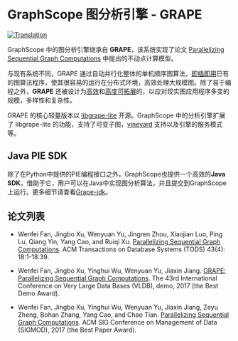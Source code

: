 # GraphScope 图分析引擎 - GRAPE

[![Translation](https://shields.io/badge/README-English-blue)](https://github.com/alibaba/GraphScope/tree/main/analytical_engine)


GraphScope 中的图分析引擎继承自 **GRAPE**，该系统实现了论文 [Parallelizing Sequential Graph Computations](https://dl.acm.org/doi/10.1145/3282488) 中提出的不动点计算模型。

与现有系统不同，GRAPE 通过自动并行化整体的单机顺序图算法，[即插即用](https://github.com/alibaba/libgrape-lite/blob/master/examples/analytical_apps/sssp/sssp_auto.h)已有的图算法程序，使其很容易的运行在分布式环境，高效处理大规模图。除了易于编程之外，**GRAPE** 还被设计为[高效](https://github.com/alibaba/libgrape-lite/blob/master/Performance.md)和[高度可拓展](https://github.com/alibaba/libgrape-lite/blob/master/examples/gnn_sampler)的，以应对现实图应用程序多变的规模，多样性和复杂性。

GRAPE 的核心轻量版本以 [libgrape-lite](https://github.com/alibaba/libgrape-lite/) 开源。GraphScope 中的分析引擎扩展了 libgrape-lite 的功能，支持了可变子图，[vineyard](https://github.com/alibaba/libvineyard/) 支持以及引擎的服务模式等。

## Java PIE SDK

除了在Python中提供的PIE编程接口之外，GraphScope也提供一个高效的**Java SDK**，借助于它，用户可以在Java中实现图分析算法，并且提交到GraphScope上运行。更多细节请查看[Grape-jdk](java/)。

## 论文列表

- Wenfei Fan, Jingbo Xu, Wenyuan Yu, Jingren Zhou, Xiaojian Luo, Ping Lu, Qiang Yin, Yang Cao, and Ruiqi Xu. [Parallelizing Sequential Graph Computations](https://dl.acm.org/doi/10.1145/3282488). ACM Transactions on Database Systems (TODS) 43(4): 18:1-18:39.

- Wenfei Fan, Jingbo Xu, Yinghui Wu, Wenyuan Yu, Jiaxin Jiang. [GRAPE: Parallelizing Sequential Graph Computations](http://www.vldb.org/pvldb/vol10/p1889-fan.pdf). The 43rd International Conference on Very Large Data Bases (VLDB), demo, 2017 (the Best Demo Award).

- Wenfei Fan, Jingbo Xu, Yinghui Wu, Wenyuan Yu, Jiaxin Jiang, Zeyu Zheng, Bohan Zhang, Yang Cao, and Chao Tian. [Parallelizing Sequential Graph Computations](https://dl.acm.org/doi/10.1145/3035918.3035942). ACM SIG Conference on Management of Data (SIGMOD), 2017 (the Best Paper Award).
